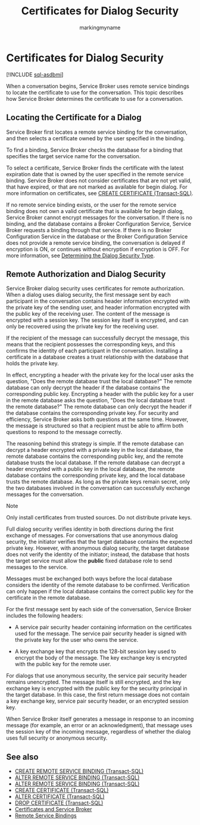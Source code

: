 ﻿---
title: Certificates for Dialog Security
description: "When a conversation begins, Service Broker uses remote service bindings to locate the certificate to use for the conversation."
ms.prod: sql
ms.technology: configuration
ms.topic: conceptual
author: markingmyname
ms.author: maghan
ms.reviewer: mikeray
ms.date: "03/30/2022"
---

# Certificates for Dialog Security

[!INCLUDE [sql-asdbmi](../../includes/applies-to-version/sql-asdbmi.md)]

When a conversation begins, Service Broker uses remote service bindings to locate the certificate to use for the conversation. This topic describes how Service Broker determines the certificate to use for a conversation.

## Locating the Certificate for a Dialog



Service Broker first locates a remote service binding for the conversation, and then selects a certificate owned by the user specified in the binding.

To find a binding, Service Broker checks the database for a binding that specifies the target service name for the conversation.

To select a certificate, Service Broker finds the certificate with the latest expiration date that is owned by the user specified in the remote service binding. Service Broker does not consider certificates that are not yet valid, that have expired, or that are not marked as available for begin dialog. For more information on certificates, see [CREATE CERTIFICATE (Transact-SQL)](../../t-sql/statements/create-certificate-transact-sql.md).

If no remote service binding exists, or the user for the remote service binding does not own a valid certificate that is available for begin dialog, Service Broker cannot encrypt messages for the conversation. If there is no binding, and the database contains a Broker Configuration Service, Service Broker requests a binding through that service. If there is no Broker Configuration Service in the database or the Broker Configuration Service does not provide a remote service binding, the conversation is delayed if encryption is ON, or continues without encryption if encryption is OFF. For more information, see [Determining the Dialog Security Type](determining-the-dialog-security-type.md).

## Remote Authorization and Dialog Security



Service Broker dialog security uses certificates for remote authorization. When a dialog uses dialog security, the first message sent by each participant in the conversation contains header information encrypted with the private key of the sending user, and header information encrypted with the public key of the receiving user. The content of the message is encrypted with a session key. The session key itself is encrypted, and can only be recovered using the private key for the receiving user.

If the recipient of the message can successfully decrypt the message, this means that the recipient possesses the corresponding keys, and this confirms the identity of each participant in the conversation. Installing a certificate in a database creates a trust relationship with the database that holds the private key.

In effect, encrypting a header with the private key for the local user asks the question, "Does the remote database trust the local database?" The remote database can only decrypt the header if the database contains the corresponding public key. Encrypting a header with the public key for a user in the remote database asks the question, "Does the local database trust the remote database?" The remote database can only decrypt the header if the database contains the corresponding private key. For security and efficiency, Service Broker asks both questions at the same time. However, the message is structured so that a recipient must be able to affirm both questions to respond to the message correctly.

The reasoning behind this strategy is simple. If the remote database can decrypt a header encrypted with a private key in the local database, the remote database contains the corresponding public key, and the remote database trusts the local database. If the remote database can decrypt a header encrypted with a public key in the local database, the remote database contains the corresponding private key, and the local database trusts the remote database. As long as the private keys remain secret, only the two databases involved in the conversation can successfully exchange messages for the conversation.

> [!NOTE]
> Only install certificates from trusted sources. Do not distribute private keys.

Full dialog security verifies identity in both directions during the first exchange of messages. For conversations that use anonymous dialog security, the initiator verifies that the target database contains the expected private key. However, with anonymous dialog security, the target database does not verify the identity of the initiator; instead, the database that hosts the target service must allow the **public** fixed database role to send messages to the service.

Messages must be exchanged both ways before the local database considers the identity of the remote database to be confirmed. Verification can only happen if the local database contains the correct public key for the certificate in the remote database.

For the first message sent by each side of the conversation, Service Broker includes the following headers:

  - A service pair security header containing information on the certificates used for the message. The service pair security header is signed with the private key for the user who owns the service.

  - A key exchange key that encrypts the 128-bit session key used to encrypt the body of the message. The key exchange key is encrypted with the public key for the remote user.

For dialogs that use anonymous security, the service pair security header remains unencrypted. The message itself is still encrypted, and the key exchange key is encrypted with the public key for the security principal in the target database. In this case, the first return message does not contain a key exchange key, service pair security header, or an encrypted session key.

When Service Broker itself generates a message in response to an incoming message (for example, an error or an acknowledgment), that message uses the session key of the incoming message, regardless of whether the dialog uses full security or anonymous security.

## See also

- [CREATE REMOTE SERVICE BINDING (Transact-SQL)](../../t-sql/statements/create-remote-service-binding-transact-sql.md)
- [ALTER REMOTE SERVICE BINDING (Transact-SQL)](../../t-sql/statements/alter-remote-service-binding-transact-sql.md)
- [ALTER REMOTE SERVICE BINDING (Transact-SQL)](../../t-sql/statements/alter-remote-service-binding-transact-sql.md)
- [CREATE CERTIFICATE (Transact-SQL)](../../t-sql/statements/create-certificate-transact-sql.md)
- [ALTER CERTIFICATE (Transact-SQL)](../../t-sql/statements/alter-certificate-transact-sql.md)
- [DROP CERTIFICATE (Transact-SQL)](../../t-sql/statements/drop-certificate-transact-sql.md)
- [Certificates and Service Broker](certificates-and-service-broker.md)
- [Remote Service Bindings](remote-service-bindings.md)
